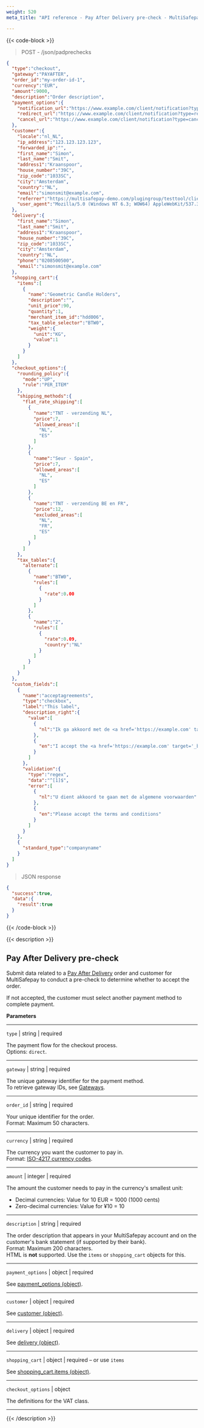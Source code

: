 ```yaml
---
weight: 520
meta_title: "API reference - Pay After Delivery pre-check - MultiSafepay Docs"

---
```


{{< code-block >}}
> POST - /json/padprechecks

```json
{
  "type":"checkout",
  "gateway":"PAYAFTER",
  "order_id":"my-order-id-1",
  "currency":"EUR",
  "amount":9000,
  "description":"Order description",
  "payment_options":{
    "notification_url":"https://www.example.com/client/notification?type=notification",
    "redirect_url":"https://www.example.com/client/notification?type=redirect",
    "cancel_url":"https://www.example.com/client/notification?type=cancel"
  },
  "customer":{
    "locale":"nl_NL",
    "ip_address":"123.123.123.123",
    "forwarded_ip":"",
    "first_name":"Simon",
    "last_name":"Smit",
    "address1":"Kraanspoor",
    "house_number":"39C",
    "zip_code":"1033SC",
    "city":"Amsterdam",
    "country":"NL",
    "email":"simonsmit@example.com",
    "referrer":"https://multisafepay-demo.com/plugingroup/testtool/client/json-test",
    "user_agent":"Mozilla/5.0 (Windows NT 6.3; WOW64) AppleWebKit/537.36 (KHTML, like Gecko) Chrome/38.0.2125.111 Safari/537.36"
  },
  "delivery":{
    "first_name":"Simon",
    "last_name":"Smit",
    "address1":"Kraanspoor",
    "house_number":"39C",
    "zip_code":"1033SC",
    "city":"Amsterdam",
    "country":"NL",
    "phone":"0208500500",
    "email":"simonsmit@example.com"
  },
  "shopping_cart":{
    "items":[
      {
        "name":"Geometric Candle Holders",
        "description":"",
        "unit_price":90,
        "quantity":1,
        "merchant_item_id":"hdd006",
        "tax_table_selector":"BTW0",
        "weight":{
          "unit":"KG",
          "value":1
        }
      }
    ]
  },
  "checkout_options":{
    "rounding_policy":{
      "mode":"UP",
      "rule":"PER_ITEM"
    },
    "shipping_methods":{
      "flat_rate_shipping":[
        {
          "name":"TNT - verzending NL",
          "price":7,
          "allowed_areas":[
            "NL",
            "ES"
          ]
        },
        {
          "name":"Seur - Spain",
          "price":7,
          "allowed_areas":[
            "NL",
            "ES"
          ]
        },
        {
          "name":"TNT - verzending BE en FR",
          "price":12,
          "excluded_areas":[
            "NL",
            "FR",
            "ES"
          ]
        }
      ]
    },
    "tax_tables":{
      "alternate":[
        {
          "name":"BTW0",
          "rules":[
            {
              "rate":0.00
            }
          ]
        },
        {
          "name":"2",
          "rules":[
            {
              "rate":0.09,
              "country":"NL"
            }
          ]
        }
      ]
    }
  },
  "custom_fields":[
    {
      "name":"acceptagreements",
      "type":"checkbox",
      "label":"This label",
      "description_right":{
        "value":[
          {
            "nl":"Ik ga akkoord met de <a href='https://example.com' target='_blank'>algemene voorwaarden</a>"
          },
          {
            "en":"I accept the <a href='https://example.com' target='_blank'>terms and conditions</a>"
          }
        ]
      },
      "validation":{
        "type":"regex",
        "data":"^[1]$",
        "error":[
          {
            "nl":"U dient akkoord te gaan met de algemene voorwaarden"
          },
          {
            "en":"Please accept the terms and conditions"
          }
        ]
      }
    },
    {
      "standard_type":"companyname"
    }
  ]
}
```


> JSON response


```json
{
  "success":true,
  "data":{
    "result":true
  }
}

```
{{< /code-block >}}

{{< description >}}

## Pay After Delivery pre-check

Submit data related to a [Pay After Delivery](/payment-methods/pay-after-delivery/) order and customer for MultiSafepay to conduct a pre-check to determine whether to accept the order. 

If not accepted, the customer must select another payment method to complete payment.

**Parameters**

----------------
`type` | string | required

The payment flow for the checkout process.  
Options: `direct`.

----------------
`gateway` | string | required

The unique gateway identifier for the payment method.  
To retrieve gateway IDs, see [Gateways](/api/#gateways).

----------------
`order_id` | string | required

Your unique identifier for the order.  
Format: Maximum 50 characters.

----------------
`currency` | string | required

The currency you want the customer to pay in.   
Format: [ISO-4217 currency codes](https://www.iso.org/iso-4217-currency-codes.html).  

----------------
`amount` | integer | required

The amount the customer needs to pay in the currency's smallest unit:

- Decimal currencies: Value for 10 EUR = 1000 (1000 cents)
- Zero-decimal currencies: Value for ¥10 = 10

----------------
`description` | string | required

The order description that appears in your MultiSafepay account and on the customer's bank statement (if supported by their bank).   
Format: Maximum 200 characters.   
HTML is **not** supported. Use the `items` or `shopping_cart` objects for this.

----------------
`payment_options` | object | required

See [payment_options (object)](/api/#payment-options-object).

----------------
`customer` | object | required

See [customer (object)](/api/#customer-object).

----------------
`delivery` | object | required

See [delivery (object)](/api/#delivery-object).

----------------
`shopping_cart` | object | required – or use `items`

See [shopping_cart.items (object)](/api/#shopping-cart-items-object).

----------------
`checkout_options` | object

The definitions for the VAT class.

----------------

{{< /description >}}

